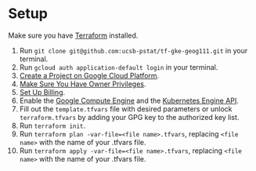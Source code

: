 # Setup
Make sure you have [Terraform](https://www.terraform.io/downloads.html) installed.
1. Run `git clone git@github.com:ucsb-pstat/tf-gke-geog111.git` in your terminal.
2. Run `gcloud auth application-default login` in your terminal.
3. [Create a Project on Google Cloud Platform](https://console.cloud.google.com/projectcreate).
4. [Make Sure You Have Owner Privileges](https://console.cloud.google.com/iam-admin/iam).
5. [Set Up Billing](https://console.cloud.google.com/billing).
6. Enable the [Google Compute Engine](https://console.developers.google.com/apis/library/compute.googleapis.com) and the [Kubernetes Engine API](https://console.developers.google.com/apis/library/container.googleapis.com).
7. Fill out the `template.tfvars` file with desired parameters or unlock `terraform.tfvars` by adding your GPG key to the authorized key list.
8. Run `terraform init`.  
8. Run `terraform plan -var-file=<file name>.tfvars`, replacing `<file name>` with the name of your .tfvars file.
10. Run `terraform apply -var-file=<file name>.tfvars`, replacing `<file name>` with the name of your .tfvars file.
